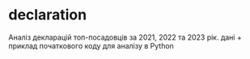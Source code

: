 # declaration
Аналіз декларацій топ-посадовців за 2021, 2022 та 2023 рік. дані + приклад початкового коду для аналізу в Python
